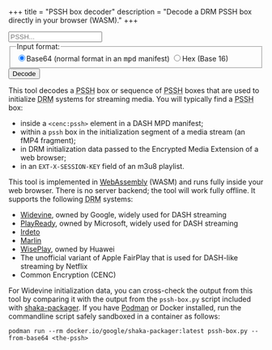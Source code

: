 +++
title = "PSSH box decoder"
description = "Decode a DRM PSSH box directly in your browser (WASM)."
+++


<form>
  <input id="pssh" class="form-input" name="pssh"
    data-tooltip="The PSSH box (DRM initialization data)"
    pattern="\s*[A-Za-z0-9\-\+\/]*={0,3}\s*"
    placeholder="PSSH..." required />
  <fieldset>
    <legend>Input format:</legend>
      <label><input type="radio" name="fmt" id="fmt_base64" checked />Base64 (normal format in an <tt>mpd</tt> manifest)</label>
      <label><input type="radio" name="fmt" id="fmt_hex" />Hex (Base 16)</label>
  </fieldset>
  <button id="go" data-tooltip="Decode PSSH">Decode</button>
</form>

<article id="output" class="output"></article>

<p>This tool decodes a <abbr title="Protection System Specific Header">PSSH</abbr> box or sequence
of <abbr title="Protection System Specific Header">PSSH</abbr> boxes that are used to initialize
<abbr title="Digital Rights Management">DRM</abbr> systems for streaming media. You will typically
find a <abbr title="Protection System Specific Header">PSSH</abbr> box:

- inside a `<cenc:pssh>` element in a DASH MPD manifest;
- within a `pssh` box in the initialization segment of a media stream (an fMP4 fragment);
- in DRM initialization data passed to the Encrypted Media Extension of a web browser;
- in an `EXT-X-SESSION-KEY` field of an m3u8 playlist.


This tool is implemented in [WebAssembly](https://webassembly.org/) (WASM) and runs fully inside
your web browser. There is no server backend; the tool will work fully offline. It supports the
following <abbr title="Digital Rights Management">DRM</abbr> systems:

- <a href="https://www.widevine.com/solutions/widevine-drm">Widevine</a>, owned by Google, widely used for DASH streaming
- <a href="https://www.microsoft.com/playready/overview/">PlayReady</a>, owned by Microsoft, widely used for DASH streaming
- <a href="https://irdeto.com/video-entertainment/multi-drm/">Irdeto</a>
- <a href="https://www.marlin-community.com/">Marlin</a>
- <a href="https://developer.huawei.com/consumer/en/hms/huawei-wiseplay/">WisePlay</a>, owned by Huawei
- The unofficial variant of Apple FairPlay that is used for DASH-like streaming by Netflix
- Common Encryption (CENC)


For Widevine initialization data, you can cross-check the output from this tool by comparing it with
the output from the `pssh-box.py` script included with
[shaka-packager](https://github.com/shaka-project/shaka-packager). If you have [Podman](http://podman.io/) or Docker
installed, run the commandline script safely sandboxed in a container as follows:

    podman run --rm docker.io/google/shaka-packager:latest pssh-box.py --from-base64 <the-pssh>


<script type="module" src="../js/decode.js"></script>

